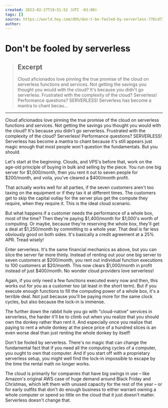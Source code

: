 ```yaml
---
created: 2023-02-27T19:51:52 (UTC -03:00)
tags: []
source: https://world.hey.com/dhh/don-t-be-fooled-by-serverless-776cd730
author: 
---
```


# Don't be fooled by serverless

> ## Excerpt
> Cloud aficionados love pinning the true promise of the cloud on serverless functions and services. Not getting the savings you thought you would with the cloud? It's because you didn't go serverless. Frustrated with the complexity of the cloud? Serverless! Performance questions? SERVERLESS! Serverless has become a mantra to chant becau...

---
Cloud aficionados love pinning the true promise of the cloud on serverless functions and services. Not getting the savings you thought you would with the cloud? It's because you didn't go serverless. Frustrated with the complexity of the cloud? Serverless! Performance questions? SERVERLESS! Serverless has become a mantra to chant because it's still appears just magic enough that most people won't question the fundamentals. But you should.

Let's start at the beginning. Clouds, and VPS's before that, work on the age-old principle of buying in bulk and selling by the piece. You run one big server for $1,000/month, then you rent it out to seven people for $200/month, and voila, you've cleared a $400/month profit.

That actually works well for all parties, if the seven customers aren't too taxing on the equipment or if they tax it at different times. The customers get to skip the capital outlay for the server plus get the compute they require, when they require it. This is the ideal cloud scenario.

But what happens if a customer needs the performance of a whole box, most of the time? Then they're paying $1,400/month for $1,000's worth of computing. Or maybe, because they're reserving the whole box, they'll get a deal at $1,250/month by committing to a whole year. That deal is far less obviously good on both sides. It's basically a credit agreement at a 25% APR. Tread wisely!

Enter serverless. It's the same financial mechanics as above, but you can slice the server far more thinly. Instead of renting out your one big server to seven customers at $200/month, you rent out individual function executions to 100 customers at $20/month. This now clears $1,000/month in profit instead of just $400/month. No wonder cloud providers love serverless!

Again, if you only need a few functions executed every now and then, this works out for you as a customer too (at least in the short term). But if you execute enough functions to fill the computing power of a whole box, it's a terrible deal. Not just because you'll be paying more for the same clock cycles, but also because the lock-in is immense.

The further down the rabbit hole you go with "cloud-native" services in serverless, the harder it'll be to climb out when you realize that you should own the donkey rather than rent it. And especially once you realize that paying to rent a whole donkey at the piece price of a hundred slices is an even worse deal than just renting the whole donkey by itself!

Don't be fooled by serverless. There's no magic that can change the fundamental fact that if you need all the computing cycles of a computer, you ought to own that computer. And if you start off with a proprietary serverless setup, you might well find the lock-in impossible to escape by the time the rental math no longer works.

The cloud is primarily for companies that have big swings in use – like Amazon's original AWS case of huge demand around Black Friday and Christmas, which left them with unused capacity for the rest of the year – or for early outfits that don't do enough business to either warrant owning a whole computer or spend so little on the cloud that it just doesn't matter. Serverless doesn't change that.
